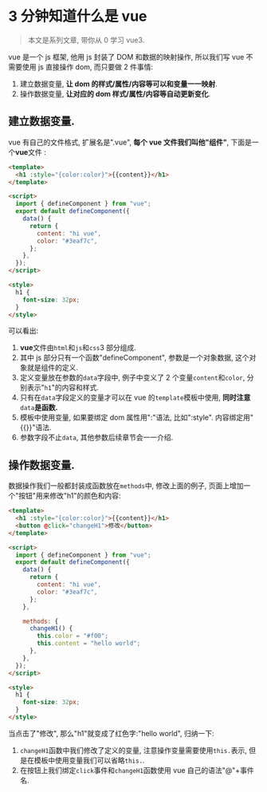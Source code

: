 # 3 分钟知道什么是 vue

> 本文是系列文章, 带你从 0 学习 vue3.

vue 是一个 js 框架, 他用 js 封装了 DOM 和数据的映射操作, 所以我们写 vue 不需要使用 js 直接操作 dom, 而只要做 2 件事情:
​

1. 建立数据变量, **让 dom 的样式/属性/内容等可以和变量一一映射**.
1. 操作数据变量, **让对应的 dom 样式/属性/内容等自动更新变化**.

## 建立数据变量.

vue 有自己的文件格式, 扩展名是".vue", **每个 vue 文件我们叫他"组件"**, 下面是一个**vue**文件 :

```html
<template>
  <h1 :style="{color:color}">{{content}}</h1>
</template>

<script>
  import { defineComponent } from "vue";
  export default defineComponent({
    data() {
      return {
        content: "hi vue",
        color: "#3eaf7c",
      };
    },
  });
</script>

<style>
  h1 {
    font-size: 32px;
  }
</style>
```

可以看出:

1. **vue**文件由`html`和`js`和`css`3 部分组成.
2. 其中 js 部分只有一个函数"defineComponent", 参数是一个对象数据, 这个对象就是组件的定义.
3. 定义变量放在参数的`data`字段中, 例子中变义了 2 个变量`content`和`color`, 分别表示"`h1`"的内容和样式.
4. 只有在`data`字段定义的变量才可以在 vue 的`template`模板中使用, **同时注意**`data`**是函数.**
5. 模板中使用变量, 如果要绑定 dom 属性用":"语法, 比如":style". 内容绑定用"{{}}"语法.
6. 参数字段不止`data`, 其他参数后续章节会一一介绍.

## 操作数据变量.

数据操作我们一般都封装成函数放在`methods`中, 修改上面的例子, 页面上增加一个"按钮"用来修改"h1"的颜色和内容:

```html
<template>
  <h1 :style="{color:color}">{{content}}</h1>
  <button @click="changeH1">修改</button>
</template>

<script>
  import { defineComponent } from "vue";
  export default defineComponent({
    data() {
      return {
        content: "hi vue",
        color: "#3eaf7c",
      };
    },

    methods: {
      changeH1() {
        this.color = "#f00";
        this.content = "hello world";
      },
    },
  });
</script>

<style>
  h1 {
    font-size: 32px;
  }
</style>
```

当点击了"修改", 那么"h1"就变成了红色字:"hello world", 归纳一下:

1. `changeH1`函数中我们修改了定义的变量, 注意操作变量需要使用`this.`表示, 但是在模板中使用变量我们可以省略`this.`.
1. 在按钮上我们绑定`click`事件和`changeH1`函数使用 vue 自己的语法"@"+事件名.
